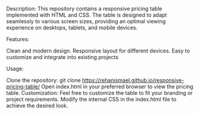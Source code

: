 Description:
This repository contains a responsive pricing table implemented with HTML and CSS. The table is designed to adapt seamlessly to various screen sizes, providing an optimal viewing experience on desktops, tablets, and mobile devices.

Features:

Clean and modern design.
Responsive layout for different devices.
Easy to customize and integrate into existing projects

Usage:

Clone the repository: git clone https://rehanismael.github.io/responsive-pricing-table/
Open index.html in your preferred browser to view the pricing table.
Customization:
Feel free to customize the table to fit your branding or project requirements. Modify the internal CSS in the index.html file to achieve the desired look.
